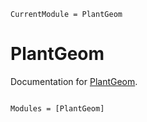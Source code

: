 ```@meta
CurrentModule = PlantGeom
```

# PlantGeom

Documentation for [PlantGeom](https://github.com/VEZY/PlantGeom.jl).

```@index
```

```@autodocs
Modules = [PlantGeom]
```
